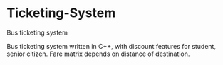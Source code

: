 # Ticketing-System
Bus ticketing system

Bus ticketing system written in C++, with discount features for student, senior citizen. Fare matrix depends on distance of destination.
